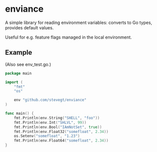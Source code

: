 # enviance

A simple library for reading environment variables: converts to Go
types, provides default values.  

Useful for e.g. feature flags managed in the local environment. 

## Example

(Also see env_test.go.)

```go
package main

import (
	"fmt"
	"os"

	env "github.com/stevegt/enviance"
)

func main() {
	fmt.Println(env.String("SHELL", "foo"))
	fmt.Println(env.Int("SHLVL", 99))
	fmt.Println(env.Bool("IAmNotSet", true))
	fmt.Println(env.Float32("somefloat", 2.34))
	os.Setenv("somefloat", "1.23")
	fmt.Println(env.Float64("somefloat", 2.34))
}
```
